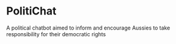 # PolitiChat
A political chatbot aimed to inform and encourage Aussies to take responsibility for their democratic rights
